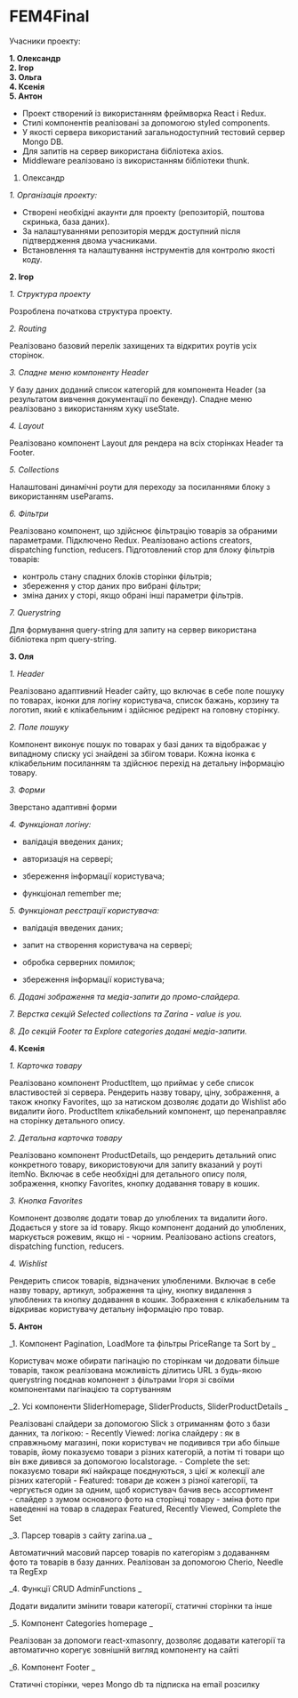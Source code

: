 # FEM4Final

Учасники проекту:

**1. Олександр** <br>
**2. Ігор** <br>
**3. Ольга** <br>
**4. Ксенія** <br>
**5. Антон** <br>

- Проект створений із використанням фреймворка React і Redux.
- Стилі компонентів реалізовані за допомогою styled components.
- У якості сервера використаний загальнодоступний тестовий сервер Mongo DB.
- Для запитів на сервер використана бібліотека axios.
- Middleware реалізовано із використанням бібліотеки thunk.

1. Олександр

_1. Організація проекту:_

- Створені необхідні акаунти для проекту (репозиторій, поштова скринька, база даних).
- За налаштуваннями репозиторія мердж доступний після підтвердження двома учасниками.
- Встановлення та налаштування інструментів для контролю якості коду. 

  
**2. Ігор**

_1. Структура проекту_

 Розроблена початкова структура проекту.
 
_2. Routing_  

Реалізовано базовий перелік захищених та відкритих роутів усіх сторінок.

_3. Спадне меню компоненту Header_

 У  базу даних доданий список категорій для компонента Header (за результатом вивчення документації по бекенду). Спадне меню реалізовано з використанням хуку useState. 

_4. Layout_  

Реалізовано компонент Layout для рендера на всіх сторінках Header та Footer.

_5. Collections_  

Налаштовані динамічні роути для переходу за посиланнями блоку з використанням useParams.

_6. Фільтри_

Реалізовано компонент, що здійснює фільтрацію товарів за обраними параметрами. Підключено Redux. Реалізовано actions creators, dispatching function, reducers. Підготовлений стор для блоку фільтрів товарів:
- контроль стану спадних блоків сторінки фільтрів;
- збереження у стор даних про вибрані фільтри;
- зміна даних у сторі, якщо обрані інші параметри фільтрів.
 
_7. Querystring_

Для формування query-string для запиту на сервер використана бібліотека npm  query-string.

**3. Оля**
  
  _1. Header_ 
  
  Реалізовано адаптивний Header сайту, що включає в себе поле пошуку по товарах, іконки для логіну користувача, список бажань, корзину та логотип, який є клікабельним і здійснює редірект на головну сторінку. 
  
  _2. Поле пошуку_ 
  
  Компонент виконує пошук по товарах у базі даних та відображає у випадному списку усі знайдені за збігом товари. Кожна іконка є клікабельним посиланням та здійснює перехід на детальну інформацію товару. 
  
  _3. Форми_ 
  
  Зверстано адаптивні форми 
  
  _4. Функціонал логіну:_ 
  
  - валідація введених даних; 
  
  - авторизація на сервері; 
  
  - збереження інформації користувача; 
  
  - функціонал remember me; 
  
  _5. Функціонал реєстрації користувача:_ 
  
  - валідація введених даних; 
  
  - запит на створення користувача на сервері; 
  
  - обробка серверних помилок; 
  
  - збереження інформації користувача; 
  

  _6. Додані зображення та медіа-запити до промо-слайдера._
  
  _7. Верстка секцій Selected collections та Zarina - value is you._
 
  _8. До секцій Footer та Explore categories додані медіа-запити._
    
  **4. Ксенія** 
  
  _1. Карточка товару_ 
  
  Реалізовано компонент ProductItem, що приймає у себе список властивостей зі сервера. Рендерить назву товару, ціну, зображення, а також кнопку Favorites, що за натиском дозволяє додати до Wishlist або видалити його. ProductItem клікабельний компонент, що перенаправляє на сторінку детального опису. 
  
  _2. Детальна карточка товару_ 
  
  Реалізовано компонент ProductDetails, що рендерить детальний опис конкретного товару, використовуючи для запиту вказаний у роуті itemNo. Включає в себе необхідні для детального опису поля, зображення, кнопку Favorites, кнопку додавання товару в кошик.  
  
  _3. Кнопка Favorites_ 
  
  Компонент  дозволяє додати товар до улюблених та видалити його. Додається у store за id товару. Якщо компонент доданий до улюблених, маркується рожевим, якщо ні - чорним. Реалізовано actions creators, dispatching function, reducers.  
     
  _4. Wishlist_ 
  
  Рендерить список товарів, відзначених улюбленими. Включає в себе назву товару, артикул, зображення та ціну, кнопку видалення з улюблених та кнопку додавання в кошик. Зображення є клікабельним та відкриває користувачу детальну інформацію про товар.
  
  **5. Антон**
   
 _1. Компонент Pagination, LoadMore та фільтры PriceRange та Sort by _ 
     
   Користувач може обирати пагінацію по сторінкам чи додовати більше товарів,
   також реалізована можливість ділитись URL з будь-якою querystring 
   поєднав компонент з фільтрами Ігоря зі своїми компонентами пагінацією та сортуванням   
  
    
 _2. Усі компоненти SliderHomepage, SliderProducts, SliderProductDetails _
    
   Реалізовані слайдери за допомогою Slick з отриманням фото з бази данних, та логікою:
    - Recently Viewed: логіка слайдеру : як в справжньому магазині, поки користувач не подивився три або більше товарів,
    йому показуємо товари з різних категорій, а потім ті товари що він вже дивився за допомогою localstorage.
    - Complete the set: показуємо товари якї найкраще поєднуються, з цієї ж колекції але різних категорій
    - Featured: товари де кожен з різної категорії, та чергується один за одним, щоб користувач бачив весь ассортимент  
    - слайдер з зумом основного фото на сторінці товару
    - зміна фото при наведенні на товар в сладерах Featured, Recently Viewed, Complete the Set
   
 _3. Парсер товарів з сайту zarina.ua _ 
     
   Автоматичний масовий парсер товарів по категоріям з додаванням фото та товарів в базу данних.
   Реалізован за допомогою Cherio, Needle та RegExp
    
 _4. Функції CRUD AdminFunctions _ 
    
   Додати видалити змінити товари категорії, статичні сторінки та інше
     
      
 _5. Компонент Categories homepage _ 
     
   Реалізован за допомоги react-xmasonry, дозволяє додавати категорії та автоматично корегує зовнішній
   вигляд компоненту на сайті
     
 _6. Компонент Footer _ 
    
   Статичні сторінки, через Mongo db та підписка на email розсилку
